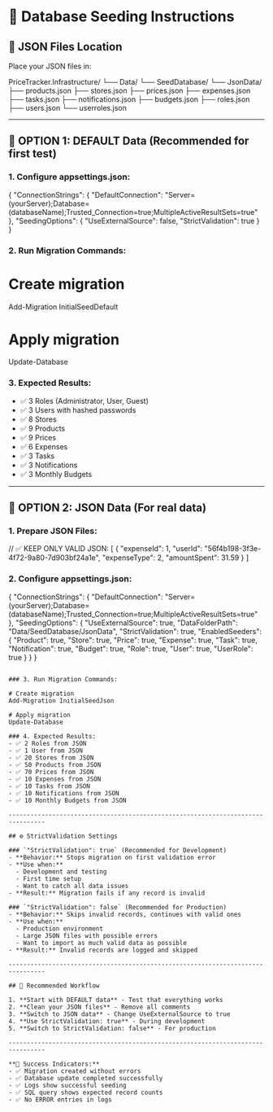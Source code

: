 # 🚀 Database Seeding Instructions

## 📍 JSON Files Location
Place your JSON files in:

PriceTracker.Infrastructure/
└── Data/
    └── SeedDatabase/
        └── JsonData/
            ├── products.json
            ├── stores.json
            ├── prices.json
            ├── expenses.json
            ├── tasks.json
            ├── notifications.json
            ├── budgets.json
            ├── roles.json
            ├── users.json
            └── userroles.json

----------------------------------------------------------------

## 🎯 OPTION 1: DEFAULT Data (Recommended for first test)

### 1. Configure appsettings.json:

{
  "ConnectionStrings": {
    "DefaultConnection": "Server=(yourServer);Database=(databaseName);Trusted_Connection=true;MultipleActiveResultSets=true"
  },
  "SeedingOptions": {
    "UseExternalSource": false,
    "StrictValidation": true
  }
}

### 2. Run Migration Commands:

# Create migration
Add-Migration InitialSeedDefault

# Apply migration
Update-Database

### 3. Expected Results:
- ✅ 3 Roles (Administrator, User, Guest)
- ✅ 3 Users with hashed passwords
- ✅ 8 Stores
- ✅ 9 Products
- ✅ 9 Prices
- ✅ 6 Expenses
- ✅ 3 Tasks
- ✅ 3 Notifications
- ✅ 3 Monthly Budgets

---------------------------------------------------------------

## 🎯 OPTION 2: JSON Data (For real data)

### 1. Prepare JSON Files:

// ✅ KEEP ONLY VALID JSON:
[
  {
    "expenseId": 1,
    "userId": "56f4b198-3f3e-4f72-9a80-7d903bf24a1e",
    "expenseType": 2,
    "amountSpent": 31.59
  }
]

### 2. Configure appsettings.json:
{
  "ConnectionStrings": {
    "DefaultConnection": "Server=(yourServer);Database=(databaseName);Trusted_Connection=true;MultipleActiveResultSets=true"
  },
  "SeedingOptions": {
    "UseExternalSource": true,
    "DataFolderPath": "Data/SeedDatabase/JsonData",
    "StrictValidation": true,
    "EnabledSeeders": {
      "Product": true,
      "Store": true,
      "Price": true,
      "Expense": true,
      "Task": true,
      "Notification": true,
      "Budget": true,
      "Role": true,
      "User": true,
      "UserRole": true
    }
  }
}
```

### 3. Run Migration Commands:

# Create migration
Add-Migration InitialSeedJson

# Apply migration
Update-Database

### 4. Expected Results:
- ✅ 2 Roles from JSON
- ✅ 1 User from JSON  
- ✅ 20 Stores from JSON
- ✅ 50 Products from JSON
- ✅ 70 Prices from JSON
- ✅ 10 Expenses from JSON
- ✅ 10 Tasks from JSON
- ✅ 10 Notifications from JSON
- ✅ 10 Monthly Budgets from JSON

--------------------------------------------------------------------------------

## ⚙️ StrictValidation Settings

### `"StrictValidation": true` (Recommended for Development)
- **Behavior:** Stops migration on first validation error
- **Use when:** 
  - Development and testing
  - First time setup
  - Want to catch all data issues
- **Result:** Migration fails if any record is invalid

### `"StrictValidation": false` (Recommended for Production)
- **Behavior:** Skips invalid records, continues with valid ones
- **Use when:**
  - Production environment
  - Large JSON files with possible errors
  - Want to import as much valid data as possible
- **Result:** Invalid records are logged and skipped

--------------------------------------------------------------------------------

## 🎯 Recommended Workflow

1. **Start with DEFAULT data** - Test that everything works
2. **Clean your JSON files** - Remove all comments
3. **Switch to JSON data** - Change UseExternalSource to true
4. **Use StrictValidation: true** - During development
5. **Switch to StrictValidation: false** - For production

--------------------------------------------------------------------------------

**🎉 Success Indicators:**
- ✅ Migration created without errors
- ✅ Database update completed successfully  
- ✅ Logs show successful seeding
- ✅ SQL query shows expected record counts
- ✅ No ERROR entries in logs